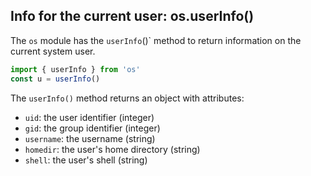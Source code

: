 ## Info for the current user: os.userInfo()
The `os` module has the `userInfo`()` method to return information on the current system user.

```javascript
import { userInfo } from 'os'
const u = userInfo()
```

The `userInfo()` method returns an object with attributes:

- `uid`: the user identifier (integer)
- `gid`: the group identifier (integer)
- `username`: the username (string)
- `homedir`: the user's home directory (string)
- `shell`: the user's shell (string)
